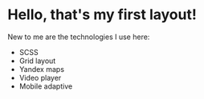 <h1>Hello, that's my first layout!</h1>

<p>New to me are the technologies I use here: </p>

<ul>
    <li>SCSS</li>
    <li>Grid layout</li>
    <li>Yandex maps</li>
    <li>Video player</li>
    <li>Mobile adaptive</li>
</ul>
